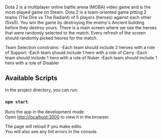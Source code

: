 Dota 2 is a multiplayer online battle arena (MOBA) video game and is the most-played game on Steam. Dota 2 is a team-oriented game pitting 2 teams (The Dire vs The Radiant) of 5 players (heroes) against each other (5vs5). You win the game by destroying the enemy's Ancient building before they destroy yours.
There is a main screen where we see the heroes that were randomly selected to the match. Every refresh of the screen should randomly picked heores for the match. 

Team Selection constrains:
-Each team should include 2 heroes with a role of Support
-Each team should include 1 hero with a role of Carry
-Each team should include 1 hero with a role of Nuker
-Each team should include 1 hero with a role of Disabler

## Available Scripts

In the project directory, you can run:

### `npm start`

Runs the app in the development mode.<br />
Open [http://localhost:3000](http://localhost:3000) to view it in the browser.

The page will reload if you make edits.<br />
You will also see any lint errors in the console.